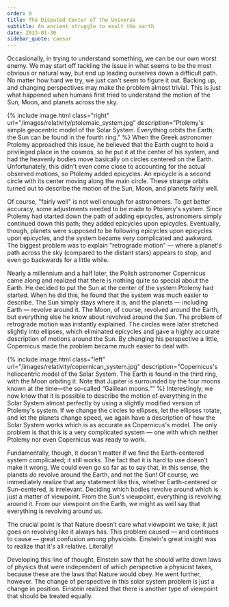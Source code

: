 ```yaml
---
order: 0
title: The Disputed Center of the Universe
subtitle: An ancient struggle to exalt the earth
date: 2013-01-30
sidebar_quote: caesar
---
```


Occasionally, in trying to understand something, we can be our own worst enemy. We may start off
tackling the issue in what seems to be the most obvious or natural way, but end up leading ourselves
down a difficult path. No matter how hard we try, we just can't seem to figure it out. Backing up,
and changing perspectives may make the problem almost trivial. This is just what happened when
humans first tried to understand the motion of the Sun, Moon, and planets across the sky.

{% include image.html class="right" url="/images/relativity/ptolemaic_system.jpg"
description="Ptolemy's simple geocentric model of the Solar System. Everything orbits the Earth; the
Sun can be found in the fourth ring."  %} When the Greek astronomer Ptolemy approached this issue,
he believed that the Earth ought to hold a privileged place in the cosmos, so he put it at the
center of his system, and had the heavenly bodies move basically on circles centered on the
Earth. Unfortunately, this didn't even come close to accounting for the actual observed motions, so
Ptolemy added epicycles. An epicycle is a second circle with its center moving along the main
circle. These strange orbits turned out to describe the motion of the Sun, Moon, and planets fairly
well.

Of course, "fairly well" is not well enough for astronomers. To get better accuracy, some
adjustments needed to be made to Ptolemy's system. Since Ptolemy had started down the path of adding
epicycles, astronomers simply continued down this path; they added epicycles upon
epicycles. Eventually, though, planets were supposed to be following epicycles upon epicycles upon
epicycles, and the system became very complicated and awkward. The biggest problem was to explain
"retrograde motion" — where a planet's path across the sky (compared to the distant stars) appears
to stop, and even go backwards for a little while.

Nearly a millennium and a half later, the Polish astronomer Copernicus came along and realized that
there is nothing quite so special about the Earth. He decided to put the Sun at the center of the
system Ptolemy had started. When he did this, he found that the system was much easier to
describe. The Sun simply stays where it is, and the planets — including Earth — revolve around
it. The Moon, of course, revolved around the Earth, but everything else he know about revolved
around the Sun. The problem of retrograde motion was instantly explained. The circles were later
stretched slightly into ellipses, which eliminated epicycles and gave a highly accurate description
of motions around the Sun. By changing his perspective a little, Copernicus made the problem became
much easier to deal with.

{% include image.html class="left" url="/images/relativity/copernican_system.jpg"
description="Copernicus's heliocentric model of the Solar System.  The Earth is found in the third
ring, with the Moon orbiting it. Note that Jupiter is surrounded by the four moons known at the
time—the so-called &ldquo;Galilean moons.&rdquo;" %} Interestingly, we now know that it is possible
to describe the motion of everything in the Solar System almost perfectly by using a slightly
modified version of Ptolemy's system. If we change the circles to ellipses, let the ellipses rotate,
and let the planets change speed, we again have a description of how the Solar System works which is
as accurate as Copernicus's model. The only problem is that this is a very complicated system — one
with which neither Ptolemy nor even Copernicus was ready to work.

Fundamentally, though, it doesn't matter if we find the Earth-centered system complicated; it still
works. The fact that it is hard to use doesn't make it wrong. We could even go so far as to say
that, in this sense, the planets _do_ revolve around the Earth, and not the Sun! Of course, we
immediately realize that any statement like this, whether Earth-centered or Sun-centered, is
irrelevant. Deciding which bodies revolve around which is just a matter of viewpoint. From the Sun's
viewpoint, everything is revolving around it. From our viewpoint on the Earth, we might as well say
that everything is revolving around us.

The crucial point is that Nature doesn't care what viewpoint we take; it just goes on revolving like
it always has. This problem caused — and continues to cause — great confusion among
physicists. Einstein's great insight was to realize that it's all relative. Literally!

Developing this line of thought, Einstein saw that he should write down laws of physics that were
independent of which perspective a physicist takes, because these are the laws that Nature would
obey. He went further, however. The change of perspective in this solar system problem is just a
change in position. Einstein realized that there is another type of viewpoint that should be treated
equally.
